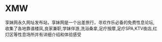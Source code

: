 # XMW
享妹网永久网址发布站，享妹网是一个出差旅行，寻欢作乐必备的免费性息论坛,收集了各地靠谱楼凤,良家兼职,学妹伴游,洗浴桑拿,足疗按摩,足疗SPA,KTV夜店,红灯区等性息场所并有详细介绍和体验感受

